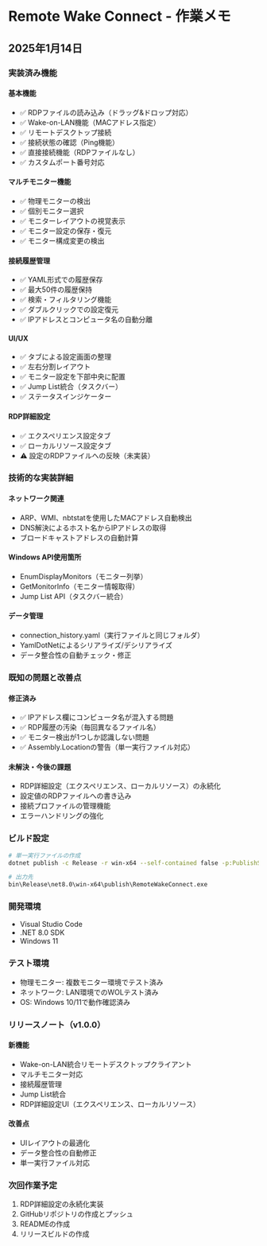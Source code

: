 # Remote Wake Connect - 作業メモ

## 2025年1月14日

### 実装済み機能

#### 基本機能
- ✅ RDPファイルの読み込み（ドラッグ&ドロップ対応）
- ✅ Wake-on-LAN機能（MACアドレス指定）
- ✅ リモートデスクトップ接続
- ✅ 接続状態の確認（Ping機能）
- ✅ 直接接続機能（RDPファイルなし）
- ✅ カスタムポート番号対応

#### マルチモニター機能
- ✅ 物理モニターの検出
- ✅ 個別モニター選択
- ✅ モニターレイアウトの視覚表示
- ✅ モニター設定の保存・復元
- ✅ モニター構成変更の検出

#### 接続履歴管理
- ✅ YAML形式での履歴保存
- ✅ 最大50件の履歴保持
- ✅ 検索・フィルタリング機能
- ✅ ダブルクリックでの設定復元
- ✅ IPアドレスとコンピュータ名の自動分離

#### UI/UX
- ✅ タブによる設定画面の整理
- ✅ 左右分割レイアウト
- ✅ モニター設定を下部中央に配置
- ✅ Jump List統合（タスクバー）
- ✅ ステータスインジケーター

#### RDP詳細設定
- ✅ エクスペリエンス設定タブ
- ✅ ローカルリソース設定タブ
- ⚠️ 設定のRDPファイルへの反映（未実装）

### 技術的な実装詳細

#### ネットワーク関連
- ARP、WMI、nbtstatを使用したMACアドレス自動検出
- DNS解決によるホスト名からIPアドレスの取得
- ブロードキャストアドレスの自動計算

#### Windows API使用箇所
- EnumDisplayMonitors（モニター列挙）
- GetMonitorInfo（モニター情報取得）
- Jump List API（タスクバー統合）

#### データ管理
- connection_history.yaml（実行ファイルと同じフォルダ）
- YamlDotNetによるシリアライズ/デシリアライズ
- データ整合性の自動チェック・修正

### 既知の問題と改善点

#### 修正済み
- ✅ IPアドレス欄にコンピュータ名が混入する問題
- ✅ RDP履歴の汚染（毎回異なるファイル名）
- ✅ モニター検出が1つしか認識しない問題
- ✅ Assembly.Locationの警告（単一実行ファイル対応）

#### 未解決・今後の課題
- RDP詳細設定（エクスペリエンス、ローカルリソース）の永続化
- 設定値のRDPファイルへの書き込み
- 接続プロファイルの管理機能
- エラーハンドリングの強化

### ビルド設定

```bash
# 単一実行ファイルの作成
dotnet publish -c Release -r win-x64 --self-contained false -p:PublishSingleFile=true -p:EnableCompressionInSingleFile=false

# 出力先
bin\Release\net8.0\win-x64\publish\RemoteWakeConnect.exe
```

### 開発環境
- Visual Studio Code
- .NET 8.0 SDK
- Windows 11

### テスト環境
- 物理モニター: 複数モニター環境でテスト済み
- ネットワーク: LAN環境でのWOLテスト済み
- OS: Windows 10/11で動作確認済み

### リリースノート（v1.0.0）

#### 新機能
- Wake-on-LAN統合リモートデスクトップクライアント
- マルチモニター対応
- 接続履歴管理
- Jump List統合
- RDP詳細設定UI（エクスペリエンス、ローカルリソース）

#### 改善点
- UIレイアウトの最適化
- データ整合性の自動修正
- 単一実行ファイル対応

### 次回作業予定
1. RDP詳細設定の永続化実装
2. GitHubリポジトリの作成とプッシュ
3. READMEの作成
4. リリースビルドの作成